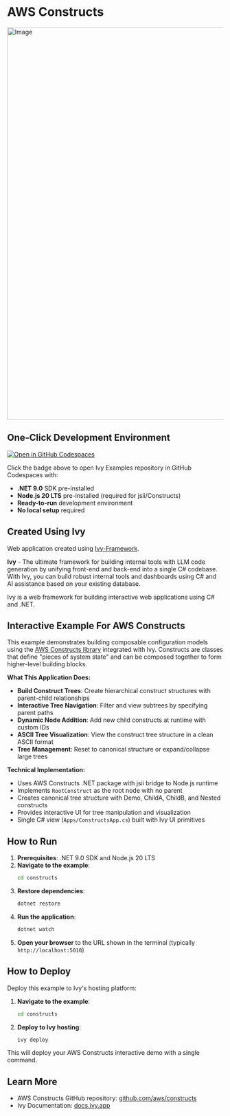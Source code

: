 # AWS Constructs

<img width="1919" height="913" alt="Image" src="https://github.com/user-attachments/assets/a813ff66-7909-43ed-8df8-2e7c04683acd" />

## One-Click Development Environment

[![Open in GitHub Codespaces](https://github.com/codespaces/badge.svg)](https://github.com/codespaces/new?hide_repo_select=true&ref=main&repo=Ivy-Interactive%2FIvy-Examples&machine=standardLinux32gb&devcontainer_path=.devcontainer%2Fconstructs%2Fdevcontainer.json&location=EuropeWest)

Click the badge above to open Ivy Examples repository in GitHub Codespaces with:
- **.NET 9.0** SDK pre-installed
- **Node.js 20 LTS** pre-installed (required for jsii/Constructs)
- **Ready-to-run** development environment
- **No local setup** required

## Created Using Ivy

Web application created using [Ivy-Framework](https://github.com/Ivy-Interactive/Ivy-Framework).

**Ivy** - The ultimate framework for building internal tools with LLM code generation by unifying front-end and back-end into a single C# codebase. With Ivy, you can build robust internal tools and dashboards using C# and AI assistance based on your existing database.

Ivy is a web framework for building interactive web applications using C# and .NET.

## Interactive Example For AWS Constructs

This example demonstrates building composable configuration models using the [AWS Constructs library](https://github.com/aws/constructs) integrated with Ivy. Constructs are classes that define "pieces of system state" and can be composed together to form higher-level building blocks.

**What This Application Does:**

- **Build Construct Trees**: Create hierarchical construct structures with parent-child relationships
- **Interactive Tree Navigation**: Filter and view subtrees by specifying parent paths
- **Dynamic Node Addition**: Add new child constructs at runtime with custom IDs
- **ASCII Tree Visualization**: View the construct tree structure in a clean ASCII format
- **Tree Management**: Reset to canonical structure or expand/collapse large trees

**Technical Implementation:**

- Uses AWS Constructs .NET package with jsii bridge to Node.js runtime
- Implements `RootConstruct` as the root node with no parent
- Creates canonical tree structure with Demo, ChildA, ChildB, and Nested constructs
- Provides interactive UI for tree manipulation and visualization
- Single C# view (`Apps/ConstructsApp.cs`) built with Ivy UI primitives

## How to Run

1. **Prerequisites**: .NET 9.0 SDK and Node.js 20 LTS
2. **Navigate to the example**:
   ```bash
   cd constructs
   ```
3. **Restore dependencies**:
   ```bash
   dotnet restore
   ```
4. **Run the application**:
   ```bash
   dotnet watch
   ```
5. **Open your browser** to the URL shown in the terminal (typically `http://localhost:5010`)

## How to Deploy

Deploy this example to Ivy's hosting platform:

1. **Navigate to the example**:
   ```bash
   cd constructs
   ```
2. **Deploy to Ivy hosting**:
   ```bash
   ivy deploy
   ```
This will deploy your AWS Constructs interactive demo with a single command.

## Learn More

- AWS Constructs GitHub repository: [github.com/aws/constructs](https://github.com/aws/constructs)
- Ivy Documentation: [docs.ivy.app](https://docs.ivy.app)